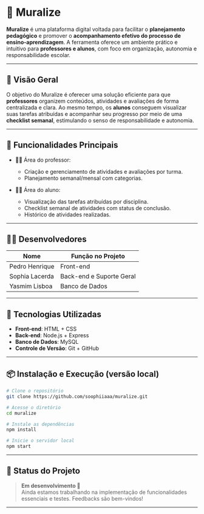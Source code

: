# 📘 Muralize

**Muralize** é uma plataforma digital voltada para facilitar o **planejamento pedagógico** e promover o **acompanhamento efetivo do processo de ensino-aprendizagem**. A ferramenta oferece um ambiente prático e intuitivo para **professores e alunos**, com foco em organização, autonomia e responsabilidade escolar.

---

## 📌 Visão Geral

O objetivo do Muralize é oferecer uma solução eficiente para que **professores** organizem conteúdos, atividades e avaliações de forma centralizada e clara. Ao mesmo tempo, os **alunos** conseguem visualizar suas tarefas atribuídas e acompanhar seu progresso por meio de uma **checklist semanal**, estimulando o senso de responsabilidade e autonomia.

---

## 🎯 Funcionalidades Principais

- 👨‍🏫 Área do professor:
  - Criação e gerenciamento de atividades e avaliações por turma.
  - Planejamento semanal/mensal com categorias.

- 👩‍🎓 Área do aluno:
  - Visualização das tarefas atribuídas por disciplina.
  - Checklist semanal de atividades com status de conclusão.
  - Histórico de atividades realizadas.

---

## 👩‍💻 Desenvolvedores

| Nome               | Função no Projeto                |
|--------------------|----------------------------------|
| Pedro Henrique     | Front-end                        |
| Sophia Lacerda     | Back-end e Suporte Geral         |
| Yasmim Lisboa      | Banco de Dados                   |

---

## 💪 Tecnologias Utilizadas

- **Front-end**: HTML + CSS  
- **Back-end**: Node.js + Express  
- **Banco de Dados**: MySQL
- **Controle de Versão**: Git + GitHub  

---

## 📦 Instalação e Execução (versão local)

```bash
# Clone o repositório
git clone https://github.com/soophiiaaa/muralize.git

# Acesse o diretório
cd muralize

# Instale as dependências
npm install

# Inicie o servidor local
npm start
```

---

## 🚧 Status do Projeto

> **Em desenvolvimento 🚧**  
Ainda estamos trabalhando na implementação de funcionalidades essenciais e testes. Feedbacks são bem-vindos!

---
